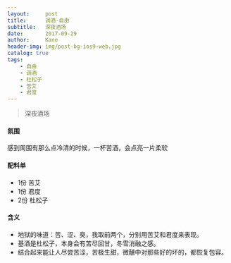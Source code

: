 ```yaml
---
layout:     post
title:      调酒-自由
subtitle:   深夜酒场
date:       2017-09-29
author:     Kane
header-img: img/post-bg-ios9-web.jpg
catalog: true
tags:
    - 自由
    - 调酒
    - 杜松子
    - 苦艾
    - 君度
---
```


> 深夜酒场

#### 氛围
感到周围有那么点冷清的时候，一杯苦酒，会点亮一片柔软

#### 配料单
- 1份 苦艾
- 1份 君度
- 2份 杜松子

#### 含义
- 地狱的味道：苦、涩、臭，我取前两个，分别用苦艾和君度来表现。
- 基酒是杜松子，本身会有苦尽回甘，冬雪消融之感。 
- 结合起来能让人尽尝苦涩，苦极生甜，微醺中对那些好的坏的，都恢复包容。
